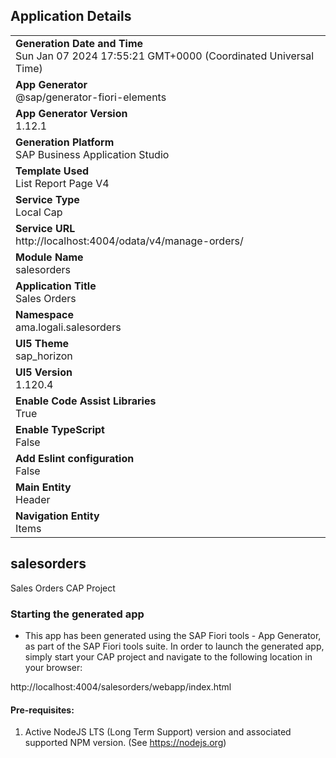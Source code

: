 ## Application Details
|               |
| ------------- |
|**Generation Date and Time**<br>Sun Jan 07 2024 17:55:21 GMT+0000 (Coordinated Universal Time)|
|**App Generator**<br>@sap/generator-fiori-elements|
|**App Generator Version**<br>1.12.1|
|**Generation Platform**<br>SAP Business Application Studio|
|**Template Used**<br>List Report Page V4|
|**Service Type**<br>Local Cap|
|**Service URL**<br>http://localhost:4004/odata/v4/manage-orders/
|**Module Name**<br>salesorders|
|**Application Title**<br>Sales Orders|
|**Namespace**<br>ama.logali.salesorders|
|**UI5 Theme**<br>sap_horizon|
|**UI5 Version**<br>1.120.4|
|**Enable Code Assist Libraries**<br>True|
|**Enable TypeScript**<br>False|
|**Add Eslint configuration**<br>False|
|**Main Entity**<br>Header|
|**Navigation Entity**<br>Items|

## salesorders

Sales Orders CAP Project

### Starting the generated app

-   This app has been generated using the SAP Fiori tools - App Generator, as part of the SAP Fiori tools suite.  In order to launch the generated app, simply start your CAP project and navigate to the following location in your browser:

http://localhost:4004/salesorders/webapp/index.html

#### Pre-requisites:

1. Active NodeJS LTS (Long Term Support) version and associated supported NPM version.  (See https://nodejs.org)


